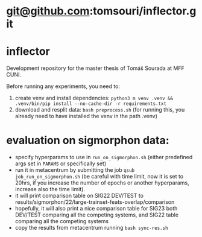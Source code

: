 # git@github.com:tomsouri/inflector.git

# inflector
Development repository for the master thesis of Tomáš Sourada at MFF CUNI.

Before running any experiments, you need to:
1) create venv and install dependencies: `python3 m venv .venv && .venv/bin/pip install --no-cache-dir -r requirements.txt`
2) download and resplit data: `bash preprocess.sh` (for running this, you already need to have installed the venv in the path .venv)



# evaluation on sigmorphon data:
- specify hyperparams to use in `run_on_sigmorphon.sh` (either predefined args set in `PARAMS` or specifically set)
- run it in metacentrum by submitting the job `qsub job_run_on_sigmorphon.sh` (be careful with time limit, now it is set to 20hrs, if you increase the number of epochs or another hyperparams, increase also the time limit).
- it will print comparison table on SIG22 DEV/TEST to results/sigmorphon/22/large-trainset-feats-overlap/comparison
- hopefully, it will also print a nice comparison table for SIG23 both DEV/TEST comparing all the competing systems, and SIG22 table comparing all the competing systems
- copy the results from metacentrum running `bash sync-res.sh`
